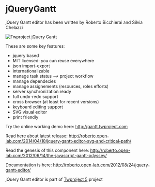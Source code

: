 jQueryGantt
===========
jQuery Gantt editor has been written by Roberto Bicchierai and Silvia Chelazzi

<img src="https://rbicchierai.files.wordpress.com/2014/04/image_thumb6.png?w=596" alt="Twproject jQuery Gantt" border="0" />

These are some key features:
* jquery based
* MIT licensed: you can reuse everywhere
* json import-export
* internationalizable
* manage task status –> project workflow
* manage dependecies
* manage assignements (resources, roles efforts)
* server synchronization ready
* full undo-redo support
* cross browser (at least for recent versions)
* keyboard editing support
* SVG visual editor
* print friendly

Try the online working demo here: http://gantt.twproject.com

Read here about latest release: http://roberto.open-lab.com/2014/04/10/jquery-gantt-editor-svg-and-critical-path/

Read the genesis of this component here: http://roberto.open-lab.com/2012/06/14/the-javascript-gantt-odyssey/

Documentation is here: http://roberto.open-lab.com/2012/08/24/jquery-gantt-editor/

jQuery Gantt editor is part of <a href="http://www.twproject.com">Twproject 5</a> project



